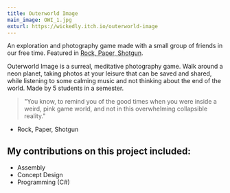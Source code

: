 ```yaml
---
title: Outerworld Image
main_image: OWI_1.jpg
exturl: https://wickedly.itch.io/outerworld-image
---
```

An exploration and photography game made with a small group of friends in our free time. Featured in [Rock, Paper, Shotgun](https://www.rockpapershotgun.com/2016/08/13/best-free-games-of-the-week-28/).

Outerworld Image is a surreal, meditative photography game. Walk around a neon planet, taking photos at your leisure that can be saved and shared, while listening to some calming music and not thinking about the end of the world. Made by 5 students in a semester.

> "You know, to remind you of the good times when you were inside a weird, pink game world, and not in this overwhelming collapsible reality."

- Rock, Paper, Shotgun 

## My contributions on this project included:

* Assembly
* Concept Design
* Programming (C#)